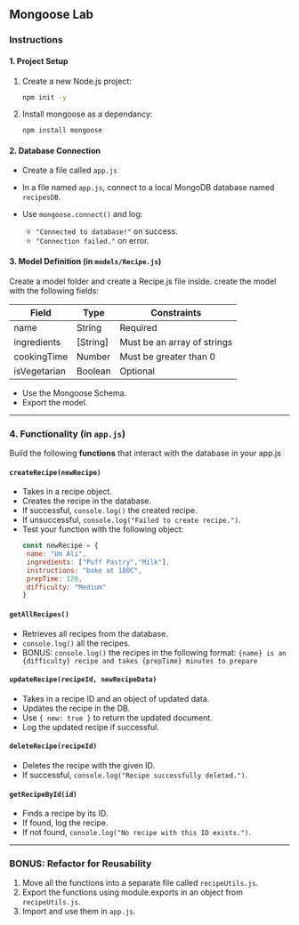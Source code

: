 
## Mongoose Lab


### Instructions

#### 1. Project Setup

1. Create a new Node.js project:

   ```bash
   npm init -y
   ```
2. Install mongoose as a dependancy:

   ```bash
   npm install mongoose
   ```

#### 2. Database Connection
* Create a file called `app.js`

* In a file named `app.js`, connect to a local MongoDB database named `recipesDB`.
* Use `mongoose.connect()` and log:

  * `"Connected to database!"` on success.
  * `"Connection failed."` on error.

#### 3. Model Definition (in `models/Recipe.js`)

Create a model folder and create a Recipe.js file inside. create the model with the following fields:

| Field        | Type      | Constraints                 |
| ------------ | --------- | --------------------------- |
| name         | String    | Required                    |
| ingredients  | \[String] | Must be an array of strings |
| cookingTime  | Number    | Must be greater than 0      |
| isVegetarian | Boolean   | Optional                    |

* Use the Mongoose Schema.
* Export the model.

---

### 4. Functionality (in `app.js`)

Build the following **functions** that interact with the database in your app.js

#### `createRecipe(newRecipe)`

* Takes in a recipe object.
* Creates the recipe in the database.
* If successful, `console.log()` the created recipe.
* If unsuccessful, `console.log("Failed to create recipe.")`.
* Test your function with the following object:
   ```javascript
   const newRecipe = {
    name: "Um Ali",
    ingredients: ["Puff Pastry","Milk"],
    instructions: "bake at 180C",
    prepTime: 120,
    difficulty: "Medium"
   }
   ```


#### `getAllRecipes()`

* Retrieves all recipes from the database.
* `console.log()` all the recipes.
* BONUS: `console.log()` the recipes in the following format: `{name} is an {difficulty} recipe and takes {prepTime} minutes to prepare`


#### `updateRecipe(recipeId, newRecipeData)`

* Takes in a recipe ID and an object of updated data.
* Updates the recipe in the DB.
* Use `{ new: true }` to return the updated document.
* Log the updated recipe if successful.

#### `deleteRecipe(recipeId)`

* Deletes the recipe with the given ID.
* If successful, `console.log("Recipe successfully deleted.")`.

#### `getRecipeById(id)`

* Finds a recipe by its ID.
* If found, log the recipe.
* If not found, `console.log("No recipe with this ID exists.")`.

---

### BONUS: Refactor for Reusability

1. Move all the functions into a separate file called `recipeUtils.js`.
2. Export the functions using module.exports in an object from `recipeUtils.js`.
3. Import and use them in `app.js`.


